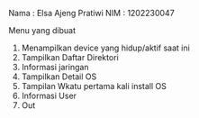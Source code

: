 Nama : Elsa Ajeng Pratiwi
NIM  : 1202230047

Menu yang dibuat
1. Menampilkan device yang hidup/aktif saat ini
2. Tampilkan Daftar Direktori
3. Informasi jaringan
4. Tampilkan Detail OS
5. Tampilan Wkatu pertama kali install OS
6. Informasi User
7. Out

